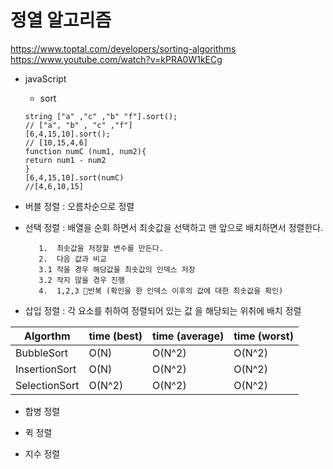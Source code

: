 # 정열 알고리즘
https://www.toptal.com/developers/sorting-algorithms
https://www.youtube.com/watch?v=kPRA0W1kECg

* javaScript 
    * sort 
    ```
    string ["a" ,"c" ,"b" "f"].sort();
    // ["a", "b" , "c" ,"f"] 
    [6,4,15,10].sort();
    // [10,15,4,6]
    function numC (num1, num2){
    return num1 - num2
    }
    [6,4,15,10].sort(numC)
    //[4,6,10,15] 
    ```

* 버블 정렬 : 오름차순으로 정렬

* 선택 정렬 : 배열을 순회 하면서  최솟값을 선택하고 맨 앞으로 배치하면서 정렬한다.
     ```
        1.  최솟값을 저장할 변수를 만든다.
        2.  다음 값과 비교
        3.1 작을 경우 해당값을 최솟값의 인덱스 저장 
        3.2 작지 않을 경우 진행
        4.  1,2,3 반복 (확인을 한 인덱스 이후의 값에 대한 최솟값을 확인)
     ```

* 삽입 정렬 : 각  요소를 취하여 정렬되어 있는 값 을  해당되는 위취에 배치 정렬

|Algorthm |time (best) | time (average) |time (worst) |
|------|----|----|----|
|BubbleSort|O(N) | O(N^2)|O(N^2)|O(1)|
|InsertionSort|O(N) | O(N^2)|O(N^2)|O(1)|
|SelectionSort|O(N^2) | O(N^2)|O(N^2)|O(1)|




* 합병 정렬

* 퀵 정렬

* 지수 정렬
